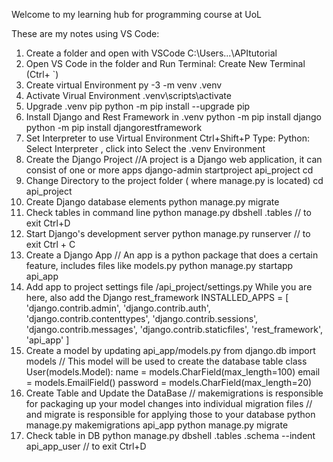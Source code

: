 Welcome to my learning hub for programming course at UoL

These are my notes using VS Code:
1. Create a folder and open with VSCode
C:\Users\...\APItutorial
2. Open VS Code in the folder and Run Terminal: Create New Terminal (Ctrl+ `)
3. Create virtual Environment
py -3 -m venv .venv
4. Activate Virual Environment
.venv\scripts\activate
5. Upgrade .venv pip
python -m pip install --upgrade pip
6. Install Django and Rest Framework in .venv
python -m pip install django
python -m pip install djangorestframework
7. Set Interpreter to use Virtual Environment
Ctrl+Shift+P
Type: Python: Select Interpreter , click into
Select the .venv Environment
8. Create the Django Project
//A project is a Django web application, it can consist of one or more apps
django-admin startproject api_project
cd
9. Change Directory to the project folder ( where manage.py is located)
cd api_project
10. Create Django database elements
python manage.py migrate
11. Check tables in command line
python manage.py dbshell
.tables
// to exit Ctrl+D
12. Start Django's development server
python manage.py runserver
// to exit Ctrl + C
13. Create a Django App
// An app is a python package that does a certain feature, includes files like models.py
python manage.py startapp api_app
14. Add app to project settings file /api_project/settings.py
While you are here, also add the Django rest_framework
INSTALLED_APPS = [
    'django.contrib.admin',
    'django.contrib.auth',
    'django.contrib.contenttypes',
    'django.contrib.sessions',
    'django.contrib.messages',
    'django.contrib.staticfiles',
    'rest_framework',
    'api_app'
]
15. Create a model by updating api_app/models.py from django.db import models
// This model will be used to create the database table
class User(models.Model):
    name = models.CharField(max_length=100)
    email = models.EmailField()
    password = models.CharField(max_length=20)
16. Create Table and Update the DataBase
// makemigrations is responsible for packaging up your model changes into individual migration files
// and migrate is responsible for applying those to your database
python manage.py makemigrations api_app
python manage.py migrate
17. Check table in DB
python manage.py dbshell
.tables
.schema --indent api_app_user
// to exit Ctrl+D
